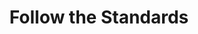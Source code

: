 ---
layout: untitled-a11y-guide-idea
title: Follow the Standards
permalink: /untitled-a11y-guide/follow-the-standards/
number: 5
why: Know what (the minimum) good looks like.
---